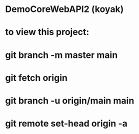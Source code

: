 # DemoCoreWebAPI2 (koyak)

# to view this project:

# git branch -m master main
# git fetch origin
# git branch -u origin/main main
# git remote set-head origin -a
